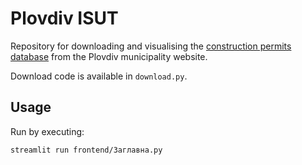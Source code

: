 # Plovdiv ISUT

Repository for downloading and visualising the 
[construction permits database](http://isut.plovdiv.bg:998/registers.php?currentpage=3&submode=5) from the 
Plovdiv municipality website.

Download code is available in `download.py`.


## Usage

Run by executing:

```bash
streamlit run frontend/Заглавна.py
```

